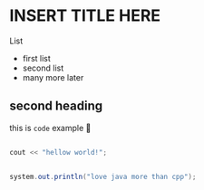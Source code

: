 # INSERT TITLE HERE

List
- first list
- second list
- many more later

## second heading

this is `code` example :penguin:

```c++

cout << "hellow world!";

```

```java

system.out.println("love java more than cpp");